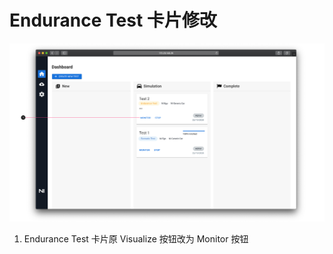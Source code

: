 # Endurance Test 卡片修改

![Endurance Test Monitor Button](./PRD/Endurance_test_card.png)

1. Endurance Test 卡片原 Visualize 按钮改为 Monitor 按钮
